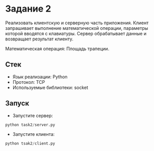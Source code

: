 # Задание 2

Реализовать клиентскую и серверную часть приложения. Клиент запрашивает выполнение математической операции, параметры которой вводятся с клавиатуры. Сервер обрабатывает данные и возвращает результат клиенту.

Математическая операция: Площадь трапеции.

## Стек
- Язык реализации: Python
- Протокол: TCP
- Используемые библиотеки: socket

## Запуск
- Запустите сервер:
```python
python task2/server.py
```
- Запустите клиента:
```python
python tsak2/client.py
```